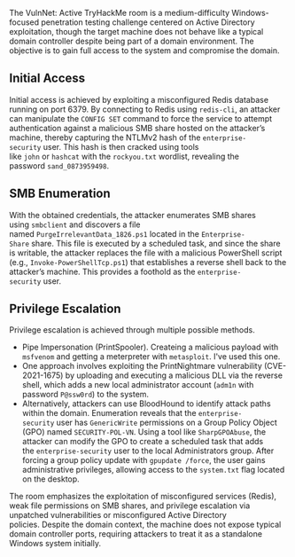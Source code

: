 The VulnNet: Active TryHackMe room is a medium-difficulty Windows-focused penetration testing challenge centered on Active Directory exploitation, though the target machine does not behave like a typical domain controller despite being part of a domain environment. The objective is to gain full access to the system and compromise the domain.

## Initial Access

Initial access is achieved by exploiting a misconfigured Redis database running on port 6379. By connecting to Redis using `redis-cli`, an attacker can manipulate the `CONFIG SET` command to force the service to attempt authentication against a malicious SMB share hosted on the attacker’s machine, thereby capturing the NTLMv2 hash of the `enterprise-security` user. This hash is then cracked using tools like `john` or `hashcat` with the `rockyou.txt` wordlist, revealing the password `sand_0873959498`.

## SMB Enumeration

With the obtained credentials, the attacker enumerates SMB shares using `smbclient` and discovers a file named `PurgeIrrelevantData_1826.ps1` located in the `Enterprise-Share` share. This file is executed by a scheduled task, and since the share is writable, the attacker replaces the file with a malicious PowerShell script (e.g., `Invoke-PowerShellTcp.ps1`) that establishes a reverse shell back to the attacker’s machine. This provides a foothold as the `enterprise-security` user.

## Privilege Escalation

Privilege escalation is achieved through multiple possible methods. 

- Pipe Impersonation (PrintSpooler). Createing a malicious payload with `msfvenom` and getting a meterpreter with `metasploit`. I've used this one.
- One approach involves exploiting the PrintNightmare vulnerability (CVE-2021-1675) by uploading and executing a malicious DLL via the reverse shell, which adds a new local administrator account (`adm1n` with password `P@ssw0rd`) to the system. 
- Alternatively, attackers can use BloodHound to identify attack paths within the domain. Enumeration reveals that the `enterprise-security` user has `GenericWrite` permissions on a Group Policy Object (GPO) named `SECURITY-POL-VN`. Using a tool like `SharpGPOAbuse`, the attacker can modify the GPO to create a scheduled task that adds the `enterprise-security` user to the local Administrators group. After forcing a group policy update with `gpupdate /force`, the user gains administrative privileges, allowing access to the `system.txt` flag located on the desktop.

The room emphasizes the exploitation of misconfigured services (Redis), weak file permissions on SMB shares, and privilege escalation via unpatched vulnerabilities or misconfigured Active Directory policies. Despite the domain context, the machine does not expose typical domain controller ports, requiring attackers to treat it as a standalone Windows system initially.
